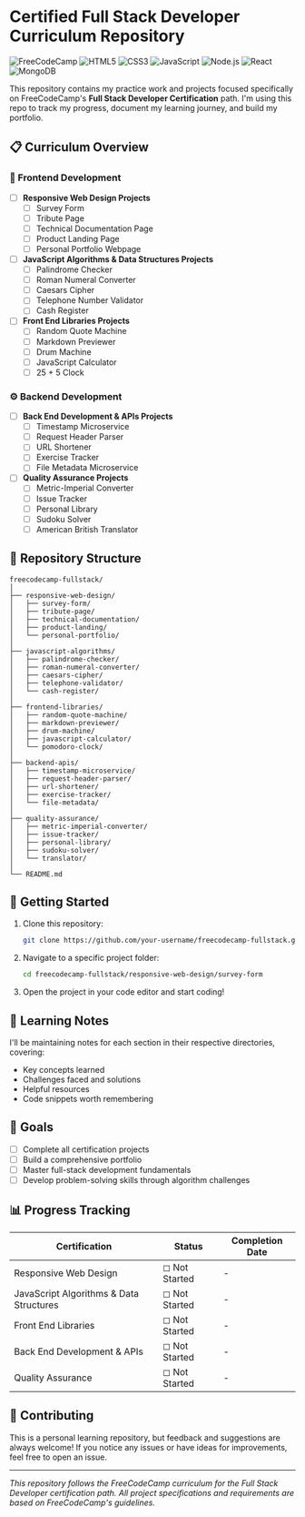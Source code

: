 # Certified Full Stack Developer Curriculum Repository

![FreeCodeCamp](https://img.shields.io/badge/FreeCodeCamp-0A0A23?style=for-the-badge&logo=freecodecamp&logoColor=white)
![HTML5](https://img.shields.io/badge/HTML5-E34F26?style=for-the-badge&logo=html5&logoColor=white)
![CSS3](https://img.shields.io/badge/CSS3-1572B6?style=for-the-badge&logo=css3&logoColor=white)
![JavaScript](https://img.shields.io/badge/JavaScript-F7DF1E?style=for-the-badge&logo=javascript&logoColor=black)
![Node.js](https://img.shields.io/badge/Node.js-339933?style=for-the-badge&logo=nodedotjs&logoColor=white)
![React](https://img.shields.io/badge/React-20232A?style=for-the-badge&logo=react&logoColor=61DAFB)
![MongoDB](https://img.shields.io/badge/MongoDB-4EA94B?style=for-the-badge&logo=mongodb&logoColor=white)

This repository contains my practice work and projects focused specifically on FreeCodeCamp's **Full Stack Developer Certification** path. I'm using this repo to track my progress, document my learning journey, and build my portfolio.

## 📋 Curriculum Overview

### 🎨 Frontend Development
- [ ] **Responsive Web Design Projects**
  - [ ] Survey Form
  - [ ] Tribute Page
  - [ ] Technical Documentation Page
  - [ ] Product Landing Page
  - [ ] Personal Portfolio Webpage

- [ ] **JavaScript Algorithms & Data Structures Projects**
  - [ ] Palindrome Checker
  - [ ] Roman Numeral Converter
  - [ ] Caesars Cipher
  - [ ] Telephone Number Validator
  - [ ] Cash Register

- [ ] **Front End Libraries Projects**
  - [ ] Random Quote Machine
  - [ ] Markdown Previewer
  - [ ] Drum Machine
  - [ ] JavaScript Calculator
  - [ ] 25 + 5 Clock

### ⚙️ Backend Development
- [ ] **Back End Development & APIs Projects**
  - [ ] Timestamp Microservice
  - [ ] Request Header Parser
  - [ ] URL Shortener
  - [ ] Exercise Tracker
  - [ ] File Metadata Microservice

- [ ] **Quality Assurance Projects**
  - [ ] Metric-Imperial Converter
  - [ ] Issue Tracker
  - [ ] Personal Library
  - [ ] Sudoku Solver
  - [ ] American British Translator

## 📁 Repository Structure

```
freecodecamp-fullstack/
│
├── responsive-web-design/
│   ├── survey-form/
│   ├── tribute-page/
│   ├── technical-documentation/
│   ├── product-landing/
│   └── personal-portfolio/
│
├── javascript-algorithms/
│   ├── palindrome-checker/
│   ├── roman-numeral-converter/
│   ├── caesars-cipher/
│   ├── telephone-validator/
│   └── cash-register/
│
├── frontend-libraries/
│   ├── random-quote-machine/
│   ├── markdown-previewer/
│   ├── drum-machine/
│   ├── javascript-calculator/
│   └── pomodoro-clock/
│
├── backend-apis/
│   ├── timestamp-microservice/
│   ├── request-header-parser/
│   ├── url-shortener/
│   ├── exercise-tracker/
│   └── file-metadata/
│
├── quality-assurance/
│   ├── metric-imperial-converter/
│   ├── issue-tracker/
│   ├── personal-library/
│   ├── sudoku-solver/
│   └── translator/
│
└── README.md
```

## 🚀 Getting Started

1. Clone this repository:
   ```bash
   git clone https://github.com/your-username/freecodecamp-fullstack.git
   ```

2. Navigate to a specific project folder:
   ```bash
   cd freecodecamp-fullstack/responsive-web-design/survey-form
   ```

3. Open the project in your code editor and start coding!

## 📝 Learning Notes

I'll be maintaining notes for each section in their respective directories, covering:
- Key concepts learned
- Challenges faced and solutions
- Helpful resources
- Code snippets worth remembering

## 🎯 Goals

- [ ] Complete all certification projects
- [ ] Build a comprehensive portfolio
- [ ] Master full-stack development fundamentals
- [ ] Develop problem-solving skills through algorithm challenges

## 📊 Progress Tracking

| Certification | Status | Completion Date |
|---------------|--------|-----------------|
| Responsive Web Design | ◻ Not Started | - |
| JavaScript Algorithms & Data Structures | ◻ Not Started | - |
| Front End Libraries | ◻ Not Started | - |
| Back End Development & APIs | ◻ Not Started | - |
| Quality Assurance | ◻ Not Started | - |

## 🤝 Contributing

This is a personal learning repository, but feedback and suggestions are always welcome! If you notice any issues or have ideas for improvements, feel free to open an issue.

---

*This repository follows the FreeCodeCamp curriculum for the Full Stack Developer certification path. All project specifications and requirements are based on FreeCodeCamp's guidelines.*